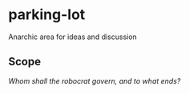 # parking-lot
Anarchic area for ideas and discussion

## Scope
*Whom shall the robocrat govern, and to what ends?*
